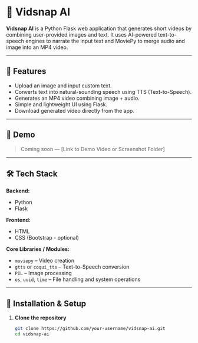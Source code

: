 # 🎥 Vidsnap AI

**Vidsnap AI** is a Python Flask web application that generates short videos by combining user-provided images and text. It uses AI-powered text-to-speech engines to narrate the input text and MoviePy to merge audio and image into an MP4 video.

---

## 📌 Features

- Upload an image and input custom text.
- Converts text into natural-sounding speech using TTS (Text-to-Speech).
- Generates an MP4 video combining image + audio.
- Simple and lightweight UI using Flask.
- Download generated video directly from the app.

---

## 🚀 Demo

> Coming soon — [Link to Demo Video or Screenshot Folder]

---

## 🛠️ Tech Stack

**Backend:**
- Python
- Flask

**Frontend:**
- HTML
- CSS (Bootstrap - optional)

**Core Libraries / Modules:**
- `moviepy` – Video creation
- `gtts` or `coqui_tts` – Text-to-Speech conversion
- `PIL` – Image processing
- `os`, `uuid`, `time` – File handling and system operations

---

## 🧰 Installation & Setup

1. **Clone the repository**
   ```bash
   git clone https://github.com/your-username/vidsnap-ai.git
   cd vidsnap-ai

 
